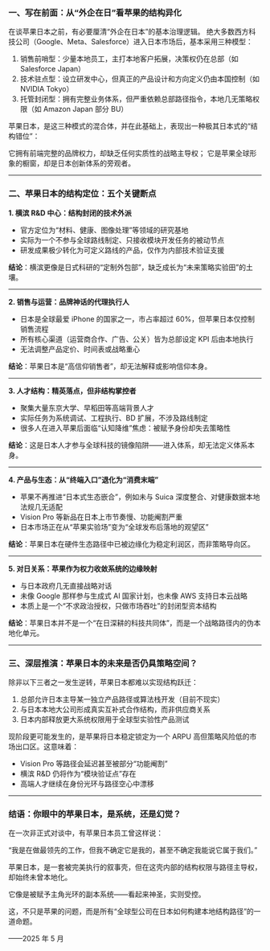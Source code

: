 ### 一、写在前面：从“外企在日”看苹果的结构异化

在谈苹果日本之前，有必要厘清“外企在日本”的基本治理逻辑。
绝大多数西方科技公司（Google、Meta、Salesforce）进入日本市场后，基本采用三种模型：

1. 销售前哨型：少量本地员工，主打本地客户拓展，决策权仍在总部（如 Salesforce Japan）
2. 技术驻点型：设立研发中心，但真正的产品设计和方向定义仍由本国控制（如 NVIDIA Tokyo）
3. 托管封闭型：拥有完整业务体系，但严重依赖总部路径指令，本地几无策略权限（如 Amazon Japan 部分 BU）

苹果日本，是这三种模式的混合体，并在此基础上，表现出一种极其日本式的“结构错位”：

它拥有前端完整的品牌权力，却缺乏任何实质性的战略主导权；
它是苹果全球形象的橱窗，却是日本创新体系的旁观者。

---

### 二、苹果日本的结构定位：五个关键断点

**1. 横滨 R\&D 中心：结构封闭的技术外派**

- 官方定位为“材料、健康、图像处理”等领域的研究基地
- 实际为一个不参与全球路线制定、只接收模块开发任务的被动节点
- 研发成果极少转化为可定义路线的产品，仅作为内部技术验证支援

**结论**：横滨更像是日式科研的“定制外包部”，缺乏成长为“未来策略实验田”的土壤。

---

**2. 销售与运营：品牌神话的代理执行人**

- 日本是全球最爱 iPhone 的国家之一，市占率超过 60%，但苹果日本仅控制销售流程
- 所有核心渠道（运营商合作、广告、公关）皆为总部设定 KPI 后由本地执行
- 无法调整产品定价、时间表或战略重心

**结论**：苹果日本是“高信仰销售者”，却无法解释或影响信仰本身。

---

**3. 人才结构：精英落点，但非结构掌控者**

- 聚集大量东京大学、早稻田等高端背景人才
- 实际任务为系统调试、工程执行、BD 扩展，不涉及路线制定
- 很多人在进入苹果后面临“认知降维”焦虑：被赋予身份却失去策略性

**结论**：这是日本人才参与全球科技的镜像陷阱——进入体系，却无法定义体系本身。

---

**4. 产品与生态：从“终端入口”退化为“消费末端”**

- 苹果不再推进“日本式生态嵌合”，例如未与 Suica 深度整合、对健康数据本地法规几无适配
- Vision Pro 等新品在日本上市节奏慢、功能阉割严重
- 日本市场正在从“苹果实验场”变为“全球发布后落地的观望区”

**结论**：苹果日本在硬件生态路径中已被边缘化为稳定利润区，而非策略导向区。

---

**5. 对日关系：苹果作为权力收敛系统的边缘映射**

- 与日本政府几无直接战略对话
- 未像 Google 那样参与生成式 AI 国家计划，也未像 AWS 支持日本云战略
- 本质上是一个“不求政治授权，只做市场吞吐”的封闭型资本结构

**结论**：苹果日本并不是一个“在日深耕的科技共同体”，而是一个战略路径内的伪本地化单元。

---

### 三、深层推演：苹果日本的未来是否仍具策略空间？

除非以下三者之一发生逆转，苹果日本都难以实现结构跃迁：

1. 总部允许日本主导某一独立产品路径或算法栈开发（目前不现实）
2. 与日本本地大公司形成真实互补式合作结构，而非供应商关系
3. 日本内部释放更大系统权限用于全球型实验性产品测试

现阶段更可能发生的，是苹果将日本稳定锁定为一个 ARPU 高但策略风险低的市场出口区。这意味着：

- Vision Pro 等路径会延迟甚至被部分“功能阉割”
- 横滨 R\&D 仍将作为“模块验证点”存在
- 高端人才继续在身份光环与路径空心中漂移

---

### 结语：你眼中的苹果日本，是系统，还是幻觉？

在一次非正式对谈中，有苹果日本员工曾这样说：

“我是在做最领先的工作，但我不确定它是我的，甚至不确定我能说它属于我们。”

苹果日本，是一套被完美执行的叙事壳，但在这壳内部的结构权限与路径主导权，却始终未曾本地化。

它像是被赋予主角光环的副本系统——看起来神圣，实则受控。

这，不只是苹果的问题，而是所有“全球型公司在日本如何构建本地结构路径”的一道命题。

——2025 年 5 月

